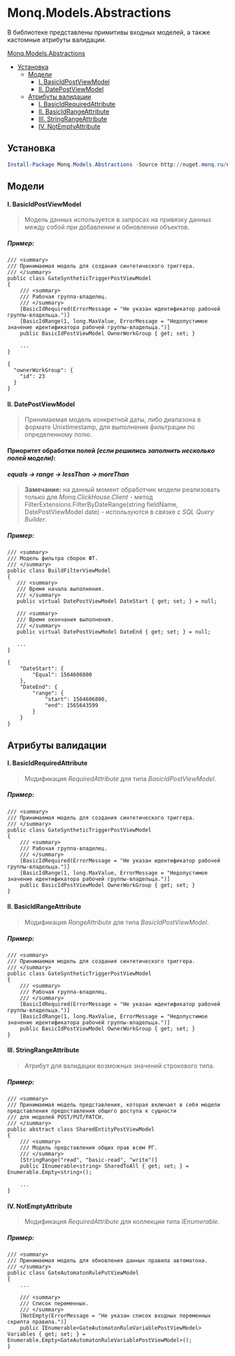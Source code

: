 # Monq.Models.Abstractions

В библиотеке представлены примитивы входных моделей, а также кастомные атрибуты валидации.

<!-- TOC -->
[Monq.Models.Abstractions](#monqmodelsabstractions)
  - [Установка](#установка)
    - [Модели](#модели)
        - [I. BasicIdPostViewModel](#i-basicidpostviewmodel)
        - [II. DatePostViewModel](#ii-datepostviewmodel)
    - [Атрибуты валидации](#атрибуты-валидации)
      - [I. BasicIdRequiredAttribute](#i-basicidrequiredattribute)
      - [II. BasicIdRangeAttribute](#ii-basicidrangeattribute)
      - [III. StringRangeAttribute](#iii-stringrangeattribute)
      - [IV. NotEmptyAttribute](#iv-notemptyattribute)

<!-- /TOC -->

## Установка

```powershell
Install-Package Monq.Models.Abstractions -Source http://nuget.monq.ru/nuget/Default
```

## Модели

#### I. BasicIdPostViewModel

> Модель данных используется в запросах на привязку данных между собой при добавлении и обновлении объектов. 

##### Пример:

```CSharp
/// <summary>
/// Принимаемая модель для создания синтетического триггера.
/// </summary>
public class GateSyntheticTriggerPostViewModel
{
    /// <summary>
    /// Рабочая группа-владелец.
    /// </summary>
    [BasicIdRequired(ErrorMessage = "Не указан идентификатор рабочей группы-владельца.")]
    [BasicIdRange(1, long.MaxValue, ErrorMessage = "Недопустимое значение идентификатора рабочей группы-владельца.")]
    public BasicIdPostViewModel OwnerWorkGroup { get; set; }

    ...
}
```

```JS
{
  "ownerWorkGroup": {
    "id": 23
  }
}
```

#### II. DatePostViewModel

> Принимаемая модель конкретной даты, либо диапазона в формате Unixtimestamp, для выполнения фильтрации по определенному полю.

#### Приоритет обработки полей _(если решились заполнить несколько полей модели)_: 
#### _equals -> range -> lessThan -> moreThan_ 

> **Замечание:** на данный момент обработчик модели реализовать только для _Monq.ClickHouse.Client_ - метод FilterExtensions.FilterByDateRange(string fieldName, DatePostViewModel date) - используются в связке с _SQL Query Builder_.


##### Пример:

```CSharp
/// <summary>
/// Модель фильтра сборок ФТ.
/// </summary>
public class BuildFilterViewModel
{
   /// <summary>
   /// Время начала выполнения.
   /// </summary>
   public virtual DatePostViewModel DateStart { get; set; } = null;

   /// <summary>
   /// Время окончания выполнения.
   /// </summary>
   public virtual DatePostViewModel DateEnd { get; set; } = null;

   ...
}
```

```JS
{
    "DateStart": {
        "Equal": 1564606800
    },
    "DateEnd": {
        "range": {
            "start": 1564606800,
            "end": 1565643599
        }
    }
}
```

## Атрибуты валидации

#### I. BasicIdRequiredAttribute

> Модификация _RequiredAttribute_ для типа _BasicIdPostViewModel_.

##### Пример:

```CSharp
/// <summary>
/// Принимаемая модель для создания синтетического триггера.
/// </summary>
public class GateSyntheticTriggerPostViewModel
{
    /// <summary>
    /// Рабочая группа-владелец.
    /// </summary>
    [BasicIdRequired(ErrorMessage = "Не указан идентификатор рабочей группы-владельца.")]
    [BasicIdRange(1, long.MaxValue, ErrorMessage = "Недопустимое значение идентификатора рабочей группы-владельца.")]
    public BasicIdPostViewModel OwnerWorkGroup { get; set; }
}
```

#### II. BasicIdRangeAttribute

> Модификация _RangeAttribute_ для типа _BasicIdPostViewModel_.

##### Пример:

```CSharp
/// <summary>
/// Принимаемая модель для создания синтетического триггера.
/// </summary>
public class GateSyntheticTriggerPostViewModel
{
    /// <summary>
    /// Рабочая группа-владелец.
    /// </summary>
    [BasicIdRequired(ErrorMessage = "Не указан идентификатор рабочей группы-владельца.")]
    [BasicIdRange(1, long.MaxValue, ErrorMessage = "Недопустимое значение идентификатора рабочей группы-владельца.")]
    public BasicIdPostViewModel OwnerWorkGroup { get; set; }
}
```

#### III. StringRangeAttribute

> Атрибут для валидации возможных значений строкового типа.

##### Пример:

```CSharp
/// <summary>
/// Принимаемая модель представления, которая включает в себя модели представления предоставления общего доступа к сущности
/// для моделей POST/PUT/PATCH.
/// </summary>
public abstract class SharedEntityPostViewModel
{
    /// <summary>
    /// Модель представления общих прав всем РГ.
    /// </summary>
    [StringRange("read", "basic-read", "write")]
    public IEnumerable<string> SharedToAll { get; set; } = Enumerable.Empty<string>();

    ...
}
```

#### IV. NotEmptyAttribute

> Модификация _RequiredAttribute_ для коллекции типа _IEnumerable_.

##### Пример:

```CSharp
/// <summary>
/// Принимаемая модель для обновления данных правила автоматона.
/// </summary>
public class GateAutomatonRulePutViewModel
{
    ...

    /// <summary>
    /// Список переменных.
    /// </summary>
    [NotEmpty(ErrorMessage = "Не указан список входных переменных скрипта правила.")]
    public IEnumerable<GateAutomatonRuleVariablePostViewModel> Variables { get; set; } = Enumerable.Empty<GateAutomatonRuleVariablePostViewModel>();
}
```